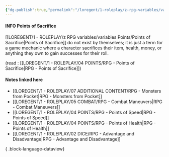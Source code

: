 ```yaml
---
{"dg-publish":true,"permalink":"/loregent/1-roleplay/z-rpg-variables/variables-points/points-of-sacrifice/","noteIcon":""}
---
```


#### INFO Points of Sacrifice

[[LOREGENT/1 - ROLEPLAY/z RPG variables/variables Points/Points of Sacrifice\|Points of Sacrifice]] do not exist by themselves; it is just a term for a game mechanic where a character sacrifices their item, health, money, or anything they own to gain successes for their roll.

(read : [[LOREGENT/1 - ROLEPLAY/04 POINTS/RPG - Points of Sacrifice\|RPG - Points of Sacrifice]])

#### Notes linked here
- [[LOREGENT/1 - ROLEPLAY/07 ADDITIONAL CONTENT/RPG - Monsters from Pocket\|RPG - Monsters from Pocket]]
- [[LOREGENT/1 - ROLEPLAY/05 COMBAT/RPG - Combat Maneuvers\|RPG - Combat Maneuvers]]
- [[LOREGENT/1 - ROLEPLAY/04 POINTS/RPG - Points of Speed\|RPG - Points of Speed]]
- [[LOREGENT/1 - ROLEPLAY/04 POINTS/RPG - Points of Health\|RPG - Points of Health]]
- [[LOREGENT/1 - ROLEPLAY/02 DICE/RPG - Advantage and Disadvantage\|RPG - Advantage and Disadvantage]]

{ .block-language-dataview}
